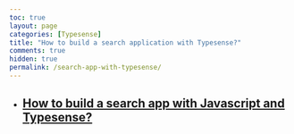 ```yaml
---
toc: true
layout: page
categories: [Typesense]
title: "How to build a search application with Typesense?"
comments: true
hidden: true
permalink: /search-app-with-typesense/
---
```


<ul>
<li><h2><a href="https://aviyeldevrel.github.io/Aviyel-Blogs-Review/search-app-with-typesense-javascript/">How to build a search app with Javascript and Typesense?</a><h2>
